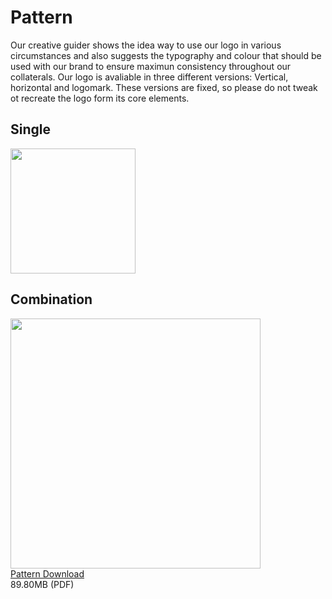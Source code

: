 # Pattern

Our creative guider shows the idea way to use our logo in various circumstances and also suggests the typography and colour that should be used with our brand to ensure maximun consistency throughout our collaterals. Our logo is avaliable in three different versions: Vertical, horizontal and logomark. These versions are fixed, so please do not tweak ot recreate the logo form its core elements.

<div class="grid">
  <div class="col">
    <h2>Single</h2>
    <img src="/static/image/branding/pattern_single.svg" width="200" height="200" />
  </div>
  <div class="col">
    <h2>Combination</h2>
    <img src="/static/image/branding/pattern_combination.svg" width="400" height="400" />
  </div>
</div>

<div class="download-link">
	<a class="download-link__title" href="https://www.dropbox.com/s/53d0grgv8dy0151/pattern.ai?dl=1">Pattern Download</a>
	<div class="download-link__description">89.80MB (PDF)</div>
</div>